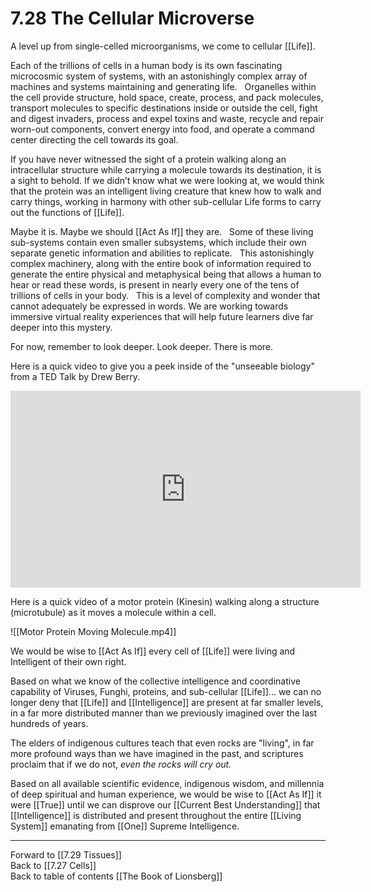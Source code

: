 # 7.28 The Cellular Microverse

A level up from single-celled microorganisms, we come to cellular [[Life]].  

Each of the trillions of cells in a human body is its own fascinating microcosmic  system of systems, with an astonishingly complex array of machines and systems maintaining and generating life. 
 
Organelles within the cell provide structure, hold space, create, process, and pack molecules, transport molecules to specific destinations inside or outside the cell, fight and digest invaders, process and expel toxins and waste, recycle and repair worn-out components, convert energy into food, and operate a command center directing the cell towards its goal.

If you have never witnessed the sight of a protein walking along an intracellular structure while carrying a molecule towards its destination, it is a sight to behold. If we didn’t know what we were looking at, we would think that the protein was an intelligent living creature that knew how to walk and carry things, working in harmony with other sub-cellular Life forms to carry out the functions of [[Life]]. 

Maybe it is. Maybe we should [[Act As If]] they are. 
 
Some of these living sub-systems contain even smaller subsystems, which include their own separate genetic information and abilities to replicate. 
 
This astonishingly complex machinery, along with the entire book of information required to generate the entire physical and metaphysical being that allows a human to hear or read these words, is present in nearly every one of the tens of trillions of cells in your body. 
 
This is a level of complexity and wonder that cannot adequately be expressed in words. We are working towards immersive virtual reality experiences that will help future learners dive far deeper into this mystery. 

For now, remember to look deeper. Look deeper. There is more. 

Here is a quick video to give you a peek inside of the "unseeable biology" from a TED Talk by Drew Berry. 


<div style="text-align:center"><iframe width="560" height="315" src="https://www.youtube.com/embed/WFCvkkDSfIU" title="YouTube video player" frameborder="0" allow="accelerometer; autoplay; clipboard-write; encrypted-media; gyroscope; picture-in-picture" allowfullscreen></iframe></div>


Here is a quick video of a motor protein (Kinesin) walking along a structure (microtubule) as it moves a molecule within a cell. 

![[Motor Protein Moving Molecule.mp4]]

We would be wise to [[Act As If]] every cell of [[Life]] were living and Intelligent of their own right. 

Based on what we know of the collective intelligence and coordinative capability of Viruses, Funghi, proteins, and sub-cellular [[Life]]... we can no longer deny that [[Life]] and [[Intelligence]] are present at far smaller levels, in a far more distributed manner than we previously imagined over the last hundreds of years. 

The elders of indigenous cultures teach that even rocks are "living", in far more profound ways than we have imagined in the past, and scriptures proclaim that if we do not, _even the rocks will cry out._

Based on all available scientific evidence, indigenous wisdom, and millennia of deep spiritual and human experience, we would be wise to [[Act As If]] it were [[True]] until we can disprove our [[Current Best Understanding]] that [[Intelligence]] is distributed and present throughout the entire [[Living System]] emanating from [[One]] Supreme Intelligence.  

___

Forward to [[7.29 Tissues]]                      
Back to [[7.27 Cells]]                    
Back to table of contents [[The Book of Lionsberg]]  
